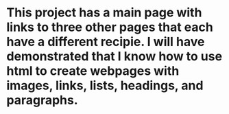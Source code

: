# This project has a main page with links to three other pages that each have a different recipie. I will have demonstrated that I know how to use html to create webpages with images, links, lists, headings, and paragraphs. 
